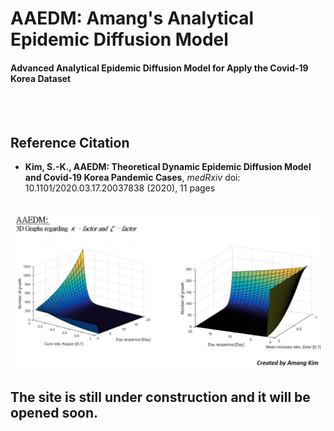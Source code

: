 # AAEDM: Amang's Analytical Epidemic Diffusion Model
#### Advanced Analytical Epidemic Diffusion Model for Apply the Covid-19 Korea Dataset

</br></br>


## Reference Citation
* **Kim, S.-K., AAEDM: Theoretical Dynamic Epidemic Diffusion Model and Covid-19 Korea Pandemic Cases**, *medRxiv* doi: 10.1101/2020.03.17.20037838 (2020), 11 pages
</br></br>




![-](https://github.com/amangkim/aaedm-covid19-kr/blob/master/AAEDM_GitHub_3D_Graphs_AMG.jpg)


## The site is still under construction and it will be opened soon.


